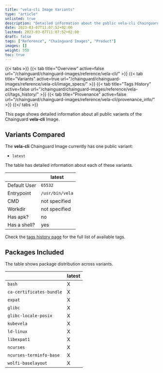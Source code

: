 ```yaml
---
title: "vela-cli Image Variants"
type: "article"
unlisted: true
description: "Detailed information about the public vela-cli Chainguard Image variants"
date: 2023-03-07T11:07:52+02:00
lastmod: 2023-03-07T11:07:52+02:00
draft: false
tags: ["Reference", "Chainguard Images", "Product"]
images: []
weight: 550
toc: true
---
```


{{< tabs >}}
{{< tab title="Overview" active=false url="/chainguard/chainguard-images/reference/vela-cli/" >}}
{{< tab title="Variants" active=true url="/chainguard/chainguard-images/reference/vela-cli/image_specs/" >}}
{{< tab title="Tags History" active=false url="/chainguard/chainguard-images/reference/vela-cli/tags_history/" >}}
{{< tab title="Provenance" active=false url="/chainguard/chainguard-images/reference/vela-cli/provenance_info/" >}}
{{</ tabs >}}

This page shows detailed information about all public variants of the Chainguard **vela-cli** Image.

## Variants Compared
The **vela-cli** Chainguard Image currently has one public variant: 

- `latest`

The table has detailed information about each of these variants.

|              | latest          |
|--------------|-----------------|
| Default User | `65532`         |
| Entrypoint   | `/usr/bin/vela` |
| CMD          | not specified   |
| Workdir      | not specified   |
| Has apk?     | no              |
| Has a shell? | yes             |

Check the [tags history page](/chainguard/chainguard-images/reference/vela-cli/tags_history/) for the full list of available tags.

## Packages Included
The table shows package distribution across variants.

|                          | latest |
|--------------------------|--------|
| `bash`                   | X      |
| `ca-certificates-bundle` | X      |
| `expat`                  | X      |
| `glibc`                  | X      |
| `glibc-locale-posix`     | X      |
| `kubevela`               | X      |
| `ld-linux`               | X      |
| `libexpat1`              | X      |
| `ncurses`                | X      |
| `ncurses-terminfo-base`  | X      |
| `wolfi-baselayout`       | X      |

